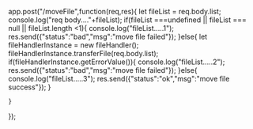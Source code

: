 app.post("/moveFile",function(req,res){
    let fileList = req.body.list;
    console.log("req body...."+fileList);
    if(fileList ===undefined || fileList === null || fileList.length <1){
        console.log("fileList.....1");
        res.send({"status":"bad","msg":"move file failed"});
    }else{
        let fileHandlerInstance = new fileHandler();
        fileHandlerInstance.transferFile(req.body.list);
        if(fileHandlerInstance.getErrorValue()){
            console.log("fileList.....2");
            res.send({"status":"bad","msg":"move file failed"});
        }else{
            console.log("fileList.....3");
            res.send({"status":"ok","msg":"move file success"});
        }

    }
        
    
});